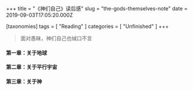 +++
title = "《神们自己》读后感"
slug = "the-gods-themselves-note"
date = 2019-09-03T17:05:20.000Z

[taxonomies]
tags = [ "Reading" ]
categories = [ "Unfinished" ]
+++

> 面对愚昧，神们自己也缄口不言

#### 第一章：关于地球

#### 第二章：关于平行宇宙

#### 第三章：关于神
